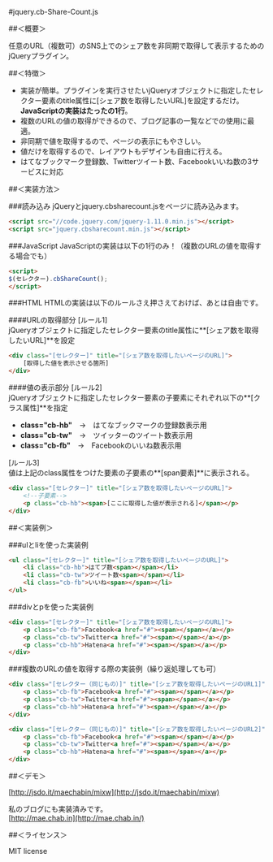 #jquery.cb-Share-Count.js

##＜概要＞

任意のURL（複数可）のSNS上でのシェア数を非同期で取得して表示するためのjQueryプラグイン。

##＜特徴＞
- 実装が簡単。プラグインを実行させたいjQueryオブジェクトに指定したセレクター要素のtitle属性に[シェア数を取得したいURL]を設定するだけ。**JavaScriptの実装はたったの1行**。
- 複数のURLの値の取得ができるので、ブログ記事の一覧などでの使用に最適。
- 非同期で値を取得するので、ページの表示にもやさしい。
- 値だけを取得するので、レイアウトもデザインも自由に行える。
- はてなブックマーク登録数、Twitterツイート数、Facebookいいね数の3サービスに対応


##＜実装方法＞

###読み込み
jQueryとjquery.cbsharecount.jsをページに読み込みます。
```html
<script src="//code.jquery.com/jquery-1.11.0.min.js"></script>
<script src="jquery.cbsharecount.min.js"></script>
```

###JavaScript
JavaScriptの実装は以下の1行のみ！（複数のURLの値を取得する場合でも）
```html
<script>
$(セレクター).cbShareCount();
</script>
```
  
  
###HTML
HTMLの実装は以下のルールさえ押さえておけば、あとは自由です。

####URLの取得部分
[ルール1]  
jQueryオブジェクトに指定したセレクター要素のtitle属性に**[シェア数を取得したいURL]**を設定
```html
<div class="[セレクター]" title="[シェア数を取得したいページのURL]">
    [取得した値を表示させる箇所]
</div>
```

####値の表示部分
[ルール2]  
jQueryオブジェクトに指定したセレクター要素の子要素にそれぞれ以下の**[クラス属性]**を指定
- **class="cb-hb"**　→　はてなブックマークの登録数表示用
- **class="cb-tw"**　→　ツイッターのツイート数表示用
- **class="cb-fb"**　→　Facebookのいいね数表示用

[ルール3]  
値は上記のclass属性をつけた要素の子要素の**[span要素]**に表示される。
```html
<div class="[セレクター]" title="[シェア数を取得したいページのURL]">
	<!--子要素-->
	<p class="cb-hb"><span>[ここに取得した値が表示される]</span></p>
</div>
```

##＜実装例＞

###ulとliを使った実装例
```html
<ul class="[セレクター]" title="[シェア数を取得したいページのURL]">
    <li class="cb-hb">はてブ数<span></span></li>
    <li class="cb-tw">ツイート数<span></span></li>
    <li class="cb-fb">いいね<span></span></li>
</ul>
```

###divとpを使った実装例
```html
<div class="[セレクター]" title="[シェア数を取得したいページのURL]">
    <p class="cb-fb">Facebook<a href="#"><span></span></a></p>
    <p class="cb-tw">Twitter<a href="#"><span></span></a></p>
    <p class="cb-hb">Hatena<a href="#"><span></span></a></p>
</div>
```

###複数のURLの値を取得する際の実装例（繰り返処理しても可）
```html
<div class="[セレクター（同じもの）]" title="[シェア数を取得したいページのURL1]">
    <p class="cb-fb">Facebook<a href="#"><span></span></a></p>
    <p class="cb-tw">Twitter<a href="#"><span></span></a></p>
    <p class="cb-hb">Hatena<a href="#"><span></span></a></p>
</div>

<div class="[セレクター（同じもの）]" title="[シェア数を取得したいページのURL2]">
    <p class="cb-fb">Facebook<a href="#"><span></span></a></p>
    <p class="cb-tw">Twitter<a href="#"><span></span></a></p>
    <p class="cb-hb">Hatena<a href="#"><span></span></a></p>
</div>
```


##＜デモ＞

[http://jsdo.it/maechabin/mixw](http://jsdo.it/maechabin/mixw)

私のブログにも実装済みです。  
[http://mae.chab.in](http://mae.chab.in/)

##＜ライセンス＞

MIT license
